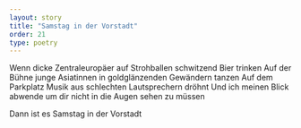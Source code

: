 ```yaml
---
layout: story
title: "Samstag in der Vorstadt"
order: 21
type: poetry
---
```


Wenn dicke Zentraleuropäer auf Strohballen schwitzend Bier trinken
Auf der Bühne junge Asiatinnen in goldglänzenden Gewändern tanzen
Auf dem Parkplatz Musik aus schlechten Lautsprechern dröhnt
Und ich meinen Blick abwende um dir nicht in die Augen sehen zu müssen

Dann ist es Samstag in der Vorstadt
